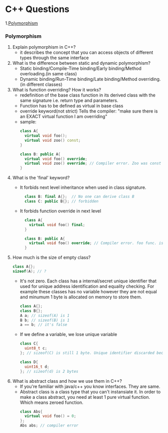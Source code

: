 # C++ Questions

1.[Polymorphism](#poly)

### <a name="poly">Polymorphism
  
  1. Explain polymorphism in C++?
     - it describes the concept that you can access objects of different types through the same interface
  2. What is the difference between static and dynamic polymorphism?
     - Static binding/Compile-Time binding/Early binding/Method overloading.(in same class)
     - Dynamic binding/Run-Time binding/Late binding/Method overriding.(in different classes)
  3. What is function overriding? How it works?
     - redefinition of the base class function in its derived class with the same signature i.e. return type and parameters.
     - Function has to be defined as virtual in base class
     - override keyword(not strict) Tells the compiler: "make sure there is an EXACT virtual function I am overriding"
     - sample:
       ```c++
       class A{
         virtual void foo();
         virtual void zoo() const;
       }

       class B: public A{
         virtual void foo() override;
         virtual void zoo() override; // Compiler error. Zoo was const
       }
       ```
  4. What is the 'final' keyword?
     - It forbids next level inheritance when used in class signature.
  
       ```c++
         class B: final A{};  // No one can derive class B
         class C: public B{}; // forbidden
       ```
  
     - It forbids function override in next level
       ```c++
         class A{
           virtual void foo() final;
         }
  
         class B: public A{
           virtual void foo() override; // Compiler error. foo func. is guarded
         }
       ```
  5. How much is the size of empty class?
     ```c++
     class A{};
     sizeof(A); // ?
     ```
     - It's not zero. Each class has a internal/secret unique identifier that used for unique address identification and equality checking. For example these classes has no variable however they are not equal and minumum 1 byte is allocated on memory to store them.
       ```c++
       class A{};
       class B{};
       A a; // sizeof(A) is 1
       B b; // sizeof(B) is 1
       a == b; // it's false
       ```
     - If we define a variable, we lose unique variable
       ```c++
       class C{
         uint8_t c;
       }; // sizeof(C) is still 1 byte. Unique identifier discarded because of internal member
  
       class D{
         uint16_t d;
       }; // sizeof(d) is 2 bytes
       ```
  6. What is abstract class and how we use them in C++?
     - If you're familiar with java/c++ you know interfaces. They are same. 
     - Abstract class is a class type that you can't instansiate it. In order to make a class abstract, you need at least 1 pure virtual function. Which means zeroed function.
       ```c++
       class Abs{
         virtual void foo() = 0;
       };
       Abs abs; // compiler error
       ```
